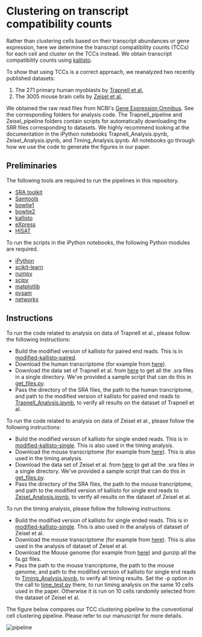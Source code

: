 # Clustering on transcript compatibility counts
Rather than clustering cells based on their transcript abundances or gene expression, here we determine the transcript compatibility counts (TCCs) for each cell and cluster on the TCCs instead. We obtain transcript compatibility counts using [kallisto](https://github.com/pachterlab/kallisto).

To show that using TCCs is a correct approach, we reanalyzed two recently published datasets:

1. The 271 primary human myoblasts by [Trapnell et al.](http://www.ncbi.nlm.nih.gov/pmc/articles/PMC4122333/)
2. The 3005 mouse brain cells by [Zeisel et al.](http://linnarssonlab.org/cortex/)

We obtained the raw read files from NCBI's [Gene Expression Omnibus](http://www.ncbi.nlm.nih.gov/geo/). See the corresponding folders for analysis code. The Trapnell_pipeline and Zeisel_pipeline folders contain scripts for automatically downloading the SRR files corresponding to datasets. We highly recommend looking at the documentation in the iPython notebooks Trapnell_Analysis.ipynb, Zeisel_Analysis.ipynb, and Timing_Analysis.ipynb. All notebooks go through how we use the code to generate the figures in our paper.

## Preliminaries

The following tools are required to run the pipelines in this repository.

* [SRA toolkit](https://github.com/ncbi/sra-tools/wiki/HowTo:-Binary-Installation)
* [Samtools](http://www.htslib.org/download/)
* [bowtie1](http://sourceforge.net/projects/bowtie-bio/files/bowtie/1.1.2/)
* [bowtie2](http://sourceforge.net/projects/bowtie-bio/files/bowtie2/2.2.6/)
* [kallisto](https://github.com/pachterlab/kallisto)
* [eXpress](http://bio.math.berkeley.edu/eXpress/tutorial.html)
* [HISAT](https://ccb.jhu.edu/software/hisat/manual.shtml)

To run the scripts in the iPython notebooks, the following Python modules are required.

* [iPython](http://ipython.org/install.html)
* [scikit-learn](http://scikit-learn.org/stable/install.html)
* [numpy](http://docs.scipy.org/doc/numpy-1.10.1/user/install.html)
* [scipy](http://www.scipy.org/install.html)
* [matplotlib](http://matplotlib.org/users/installing.html#mac-osx-using-pip)
* [pysam](https://github.com/pysam-developers/pysam)
* [networkx](https://networkx.github.io/documentation/latest/install.html)

## Instructions

To run the code related to analysis on data of Trapnell et al., please follow the following instructions:

* Build the modified version of kallisto for paired end reads. This is in [modified-kallisto-paired](https://github.com/govinda-kamath/clustering_on_transcript_compatibility_counts/tree/master/modified-kallisto-source/kallisto_pseudo_paired). 
* Download the human transcriptome (for example from [here](http://bio.math.berkeley.edu/kallisto/transcriptomes/Homo_sapiens.GRCh38.rel79.cdna.all.fa.gz)). 
* Download the data set of Trapnell et al. from [here](http://ftp-trace.ncbi.nlm.nih.gov/sra/sra-instant/reads/ByStudy/sra/SRP/SRP033/SRP033135/) to get all the .sra files in a single directory. We've provided a sample script that can do this in [get_files.py](https://github.com/govinda-kamath/clustering_on_transcript_compatibility_counts/blob/master/Trapnell_pipeline/get_files.py). 
* Pass the directory of the SRA files, the path to the human trancriptome, and path to the modified version of kallisto for paired end reads to [Trapnell_Analysis.ipynb](https://github.com/govinda-kamath/clustering_on_transcript_compatibility_counts/blob/master/Trapnell_pipeline/Trapnell_Analysis.ipynb), to verify all results on the dataset of Trapnell et al.

To run the code related to analysis on data of Zeisel et al., please follow the following instructions:

* Build the modified version of kallisto for single ended reads. This is in [modified-kallisto-single](https://github.com/govinda-kamath/clustering_on_transcript_compatibility_counts/tree/master/modified-kallisto-source/kallisto_pseudo_single). This is also used in the timing analysis.
* Download the mouse transcriptome (for example from [here](http://bio.math.berkeley.edu/kallisto/transcriptomes/Mus_musculus.GRCm38.rel79.cdna.all.fa.gz)). This is also used in the timing analysis.
* Download the data set of Zeisel et al. from [here](http://ftp-trace.ncbi.nlm.nih.gov/sra/sra-instant/reads/ByStudy/sra/SRP/SRP045/SRP045452/) to get all the .sra files in a single directory. We've provided a sample script that can do this in [get_files.py](https://github.com/govinda-kamath/clustering_on_transcript_compatibility_counts/blob/master/Zeisel_pipeline/get_files.py). 
* Pass the directory of the SRA files, the path to the mouse trancriptome, and path to the modified version of kallisto for single end reads to [Zeisel_Analysis.ipynb](https://github.com/govinda-kamath/clustering_on_transcript_compatibility_counts/blob/master/Zeisel_pipeline/Zeisel_Analysis.ipynb), to verify all results on the dataset of Zeisel et al.

To run the timing analysis, please follow the following instructions:

* Build the modified version of kallisto for single ended reads. This is in [modified-kallisto-single](https://github.com/govinda-kamath/clustering_on_transcript_compatibility_counts/tree/master/modified-kallisto-source/kallisto_pseudo_single). This is also used in the analysis of dataset of Zeisel et al.
* Download the mouse transcriptome (for example from [here](http://bio.math.berkeley.edu/kallisto/transcriptomes/Mus_musculus.GRCm38.rel79.cdna.all.fa.gz)). This is also used in the analysis of dataset of Zeisel et al.
* Download the Mouse genome (for example from [here](http://ftp.ncbi.nih.gov/genomes/M_musculus/Assembled_chromosomes/seq/)) and gunzip all the fa.gz files. 
* Pass the path to the mouse trancriptome, the path to the mouse genome, and path to the modified version of kallisto for single end reads to [Timing_Analysis.ipynb](https://github.com/govinda-kamath/clustering_on_transcript_compatibility_counts/blob/master/Timing_pipeline/Timing_Analysis.ipynb), to verify all timing results. Set the -p option in the call to [time_test.py](https://github.com/govinda-kamath/clustering_on_transcript_compatibility_counts/blob/master/Timing_pipeline/time_test.py) there, to run timing analysis on the same 10 cells used in the paper. Otherwise it is run on 10 cells randomly selected from the dataset of Zeisel et al.

The figure below compares our TCC clustering pipeline to the conventional cell clustering pipeline. Please refer to our manuscript for more details.

![pipeline](https://github.com/govinda-kamath/clustering_on_reads/blob/master/pipeline.png)

